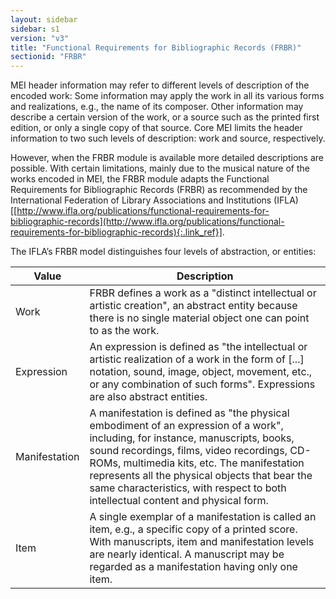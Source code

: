```yaml
---
layout: sidebar
sidebar: s1
version: "v3"
title: "Functional Requirements for Bibliographic Records (FRBR)"
sectionid: "FRBR"
---
```


MEI header information may refer to different levels of description of the encoded work: Some information may apply the work in all its various forms and realizations, e.g., the name of its composer. Other information may describe a certain version of the work, or a source such as the printed first edition, or only a single copy of that source. Core MEI limits the header information to two such levels of description: work and source, respectively.

However, when the FRBR module is available more detailed descriptions are possible. With certain limitations, mainly due to the musical nature of the works encoded in MEI, the FRBR module adapts the Functional Requirements for Bibliographic Records (FRBR) as recommended by the International Federation of Library Associations and Institutions (IFLA) [[http://www.ifla.org/publications/functional-requirements-for-bibliographic-records](http://www.ifla.org/publications/functional-requirements-for-bibliographic-records){:.link_ref}].

The IFLA’s FRBR model distinguishes four levels of abstraction, or entities:


<table class="table table-striped">
   <thead>
      <tr>
         <th>Value</th>
         <th>Description</th>
      </tr>
   </thead>
   <tbody>
      <tr>
         <td>Work</td>
         <td>FRBR defines a work as a "distinct intellectual or artistic creation", an abstract
            entity because there is no single material object one can point to as the work.
         </td>
      </tr>
      <tr>
         <td>Expression</td>
         <td>An expression is defined as "the intellectual or artistic realization of a work in
            the
            form of [...] notation, sound, image, object, movement, etc., or any combination of
            such
            forms". Expressions are also abstract entities.
         </td>
      </tr>
      <tr>
         <td>Manifestation</td>
         <td>A manifestation is defined as "the physical embodiment of an expression of a work",
            including, for instance, manuscripts, books, sound recordings, films, video recordings,
            CD-ROMs, multimedia kits, etc. The manifestation represents all the physical objects
            that
            bear the same characteristics, with respect to both intellectual content and physical
            form.
         </td>
      </tr>
      <tr>
         <td>Item</td>
         <td>A single exemplar of a manifestation is called an item, e.g., a specific copy of a
            printed score. With manuscripts, item and manifestation levels are nearly identical.
            A
            manuscript may be regarded as a manifestation having only one item.
         </td>
      </tr>
   </tbody>
</table> 
